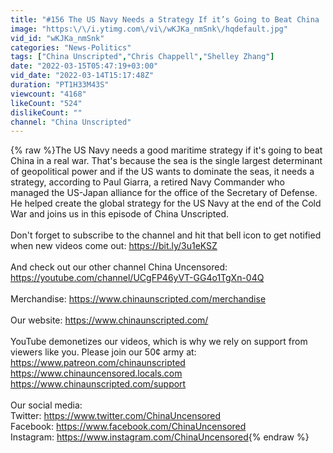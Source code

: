 ```yaml
---
title: "#156 The US Navy Needs a Strategy If it’s Going to Beat China | Paul Giarra"
image: "https:\/\/i.ytimg.com\/vi\/wKJKa_nmSnk\/hqdefault.jpg"
vid_id: "wKJKa_nmSnk"
categories: "News-Politics"
tags: ["China Unscripted","Chris Chappell","Shelley Zhang"]
date: "2022-03-15T05:47:19+03:00"
vid_date: "2022-03-14T15:17:48Z"
duration: "PT1H33M43S"
viewcount: "4168"
likeCount: "524"
dislikeCount: ""
channel: "China Unscripted"
---
```

{% raw %}The US Navy needs a good maritime strategy if it's going to beat China in a real war. That's because the sea is the single largest determinant of geopolitical power and if the US wants to dominate the seas, it needs a strategy, according to Paul Giarra, a retired Navy Commander who managed the US-Japan alliance for the office of the Secretary of Defense. He helped create the global strategy for the US Navy at the end of the Cold War and joins us in this episode of China Unscripted.  <br /><br />Don't forget to subscribe to the channel and hit that bell icon to get notified when new videos come out: <a rel="nofollow" target="blank" href="https://bit.ly/3u1eKSZ">https://bit.ly/3u1eKSZ</a><br /><br />And check out our other channel China Uncensored:<br /><a rel="nofollow" target="blank" href="https://youtube.com/channel/UCgFP46yVT-GG4o1TgXn-04Q">https://youtube.com/channel/UCgFP46yVT-GG4o1TgXn-04Q</a><br /><br />Merchandise: <a rel="nofollow" target="blank" href="https://www.chinaunscripted.com/merchandise">https://www.chinaunscripted.com/merchandise</a><br /><br />Our website: <a rel="nofollow" target="blank" href="https://www.chinaunscripted.com/">https://www.chinaunscripted.com/</a><br /><br />YouTube demonetizes our videos, which is why we rely on support from viewers like you.  Please join our 50¢ army at:<br /><a rel="nofollow" target="blank" href="https://www.patreon.com/chinaunscripted">https://www.patreon.com/chinaunscripted</a><br /><a rel="nofollow" target="blank" href="https://www.chinauncensored.locals.com">https://www.chinauncensored.locals.com</a><br /><a rel="nofollow" target="blank" href="https://www.chinaunscripted.com/support">https://www.chinaunscripted.com/support</a><br /> <br />Our social media:<br />Twitter: <a rel="nofollow" target="blank" href="https://www.twitter.com/ChinaUncensored">https://www.twitter.com/ChinaUncensored</a><br />Facebook: <a rel="nofollow" target="blank" href="https://www.facebook.com/ChinaUncensored">https://www.facebook.com/ChinaUncensored</a><br />Instagram: <a rel="nofollow" target="blank" href="https://www.instagram.com/ChinaUncensored">https://www.instagram.com/ChinaUncensored</a>{% endraw %}
